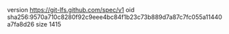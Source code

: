 version https://git-lfs.github.com/spec/v1
oid sha256:9570a710c8280f92c9eee4bc84f1b23c73b889d7a87c7fc055a11440a7fa8d26
size 1415

